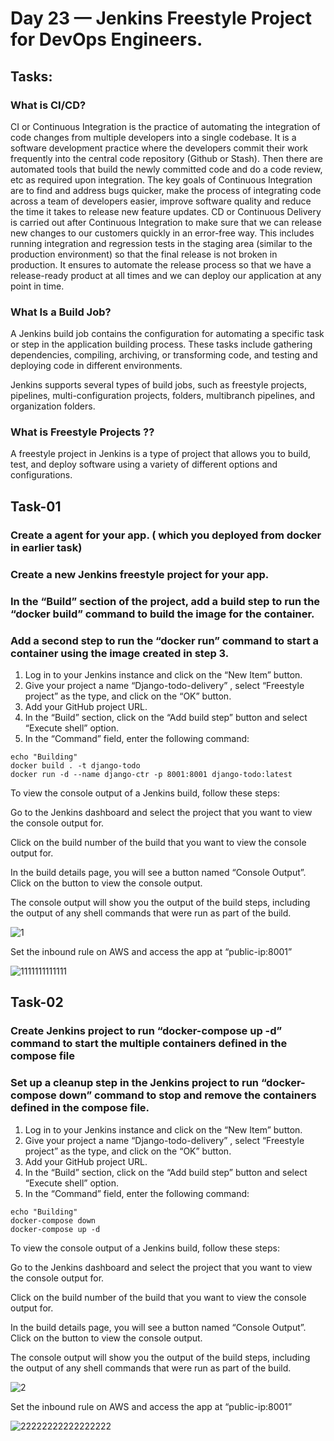 # Day 23 — Jenkins Freestyle Project for DevOps Engineers.
## Tasks:

### **What is CI/CD?**
CI or Continuous Integration is the practice of automating the integration of code changes from multiple developers into a single codebase. It is a software development practice where the developers commit their work frequently into the central code repository (Github or Stash). Then there are automated tools that build the newly committed code and do a code review, etc as required upon integration. The key goals of Continuous Integration are to find and address bugs quicker, make the process of integrating code across a team of developers easier, improve software quality and reduce the time it takes to release new feature updates.
CD or Continuous Delivery is carried out after Continuous Integration to make sure that we can release new changes to our customers quickly in an error-free way. This includes running integration and regression tests in the staging area (similar to the production environment) so that the final release is not broken in production. It ensures to automate the release process so that we have a release-ready product at all times and we can deploy our application at any point in time.
### **What Is a Build Job?**
A Jenkins build job contains the configuration for automating a specific task or step in the application building process. These tasks include gathering dependencies, compiling, archiving, or transforming code, and testing and deploying code in different environments.

Jenkins supports several types of build jobs, such as freestyle projects, pipelines, multi-configuration projects, folders, multibranch pipelines, and organization folders.

### **What is Freestyle Projects ??**
A freestyle project in Jenkins is a type of project that allows you to build, test, and deploy software using a variety of different options and configurations.

## Task-01
### **Create a agent for your app. ( which you deployed from docker in earlier task)**
### **Create a new Jenkins freestyle project for your app.**
### **In the “Build” section of the project, add a build step to run the “docker build” command to build the image for the container.**
### **Add a second step to run the “docker run” command to start a container using the image created in step 3.**

1. Log in to your Jenkins instance and click on the “New Item” button.
2. Give your project a name “Django-todo-delivery” , select “Freestyle project” as the type, and click on the “OK” button.
3. Add your GitHub project URL.
4. In the “Build” section, click on the “Add build step” button and select “Execute shell” option.
5. In the “Command” field, enter the following command:
```
echo "Building"
docker build . -t django-todo
docker run -d --name django-ctr -p 8001:8001 django-todo:latest
```
To view the console output of a Jenkins build, follow these steps:

Go to the Jenkins dashboard and select the project that you want to view the console output for.

Click on the build number of the build that you want to view the console output for.

In the build details page, you will see a button named “Console Output”. Click on the button to view the console output.

The console output will show you the output of the build steps, including the output of any shell commands that were run as part of the build.

![1](https://user-images.githubusercontent.com/121767243/216815530-efc110f0-b929-4b51-8eb9-541104fd0b50.png)

Set the inbound rule on AWS and access the app at “public-ip:8001”

![1111111111111](https://user-images.githubusercontent.com/121767243/216815620-8f3520fd-4184-4312-b03e-074e1d0c36a2.png)

## Task-02
### **Create Jenkins project to run “docker-compose up -d” command to start the multiple containers defined in the compose file**
### **Set up a cleanup step in the Jenkins project to run “docker-compose down” command to stop and remove the containers defined in the compose file.**
1. Log in to your Jenkins instance and click on the “New Item” button.
2. Give your project a name “Django-todo-delivery” , select “Freestyle project” as the type, and click on the “OK” button.
3. Add your GitHub project URL.
4. In the “Build” section, click on the “Add build step” button and select “Execute shell” option.
5. In the “Command” field, enter the following command:
```
echo "Building"
docker-compose down
docker-compose up -d
```
To view the console output of a Jenkins build, follow these steps:

Go to the Jenkins dashboard and select the project that you want to view the console output for.

Click on the build number of the build that you want to view the console output for.

In the build details page, you will see a button named “Console Output”. Click on the button to view the console output.

The console output will show you the output of the build steps, including the output of any shell commands that were run as part of the build.

![2](https://user-images.githubusercontent.com/121767243/216815545-ff1fdbc2-1565-436b-a6a9-3fd1325c4149.png)

Set the inbound rule on AWS and access the app at “public-ip:8001”

![22222222222222222](https://user-images.githubusercontent.com/121767243/216815630-7af52ab5-1cbe-4a07-851e-ca012cc6d4f3.png)
